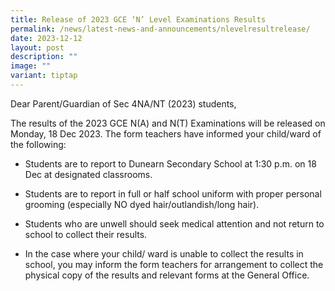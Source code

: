 ```yaml
---
title: Release of 2023 GCE ‘N’ Level Examinations Results
permalink: /news/latest-news-and-announcements/nlevelresultrelease/
date: 2023-12-12
layout: post
description: ""
image: ""
variant: tiptap
---
```

<p>Dear Parent/Guardian of Sec 4NA/NT (2023) students,</p><p>The results of the 2023 GCE N(A) and N(T) Examinations will be released on Monday, 18 Dec 2023. The form teachers have informed your child/ward of the following:</p><ul data-tight="true" class="tight"><li><p>Students are to report to Dunearn Secondary School at 1:30 p.m. on 18 Dec at designated classrooms.</p></li><li><p>Students are to report in full or half school uniform with proper personal grooming (especially NO dyed hair/outlandish/long hair).</p></li><li><p>Students who are unwell should seek medical attention and not return to school to collect their results.</p></li><li><p>In the case where your child/ ward is unable to collect the results in school, you may inform the form teachers for arrangement to collect the physical copy of the results and relevant forms at the General Office.</p></li></ul><p></p>